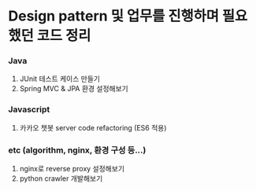 # Design pattern 및 업무를 진행하며 필요했던 코드 정리

### Java
1. JUnit 테스트 케이스 만들기
2. Spring MVC & JPA 환경 설정해보기

### Javascript
1. 카카오 챗봇 server code refactoring (ES6 적용)

### etc (algorithm, nginx, 환경 구성 등...) 
1. nginx로 reverse proxy 설정해보기
2. python crawler 개발해보기
